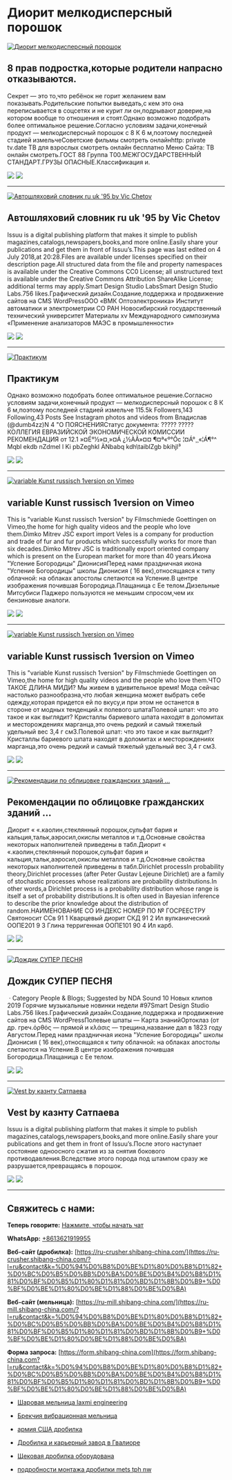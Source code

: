 # Диорит мелкодисперсный порошок

<a href="https://swt.shibang-china.com/?l=ru&img&k=%D0%94%D0%B8%D0%BE%D1%80%D0%B8%D1%82+%D0%BC%D0%B5%D0%BB%D0%BA%D0%BE%D0%B4%D0%B8%D1%81%D0%BF%D0%B5%D1%80%D1%81%D0%BD%D1%8B%D0%B9+%D0%BF%D0%BE%D1%80%D0%BE%D1%88%D0%BE%D0%BA" target="_blank">![Диорит мелкодисперсный порошок](http://static.shibang-china.com/all-800x300/689.jpg)</a>

## 8 прав подростка,которые родители напрасно отказываются.
Секрет — это то,что ребёнок не горит желанием вам показывать.Родительские попытки выведать,с кем это она переписывается в соцсетях и не курит ли он,подрывают доверие,на котором вообще то отношения и стоят.Однако возможно подобрать более оптимальное решение.Согласно условиям задачи,конечный продукт — мелкодисперсный порошок с 8 К 6 м,поэтому последней стадией измельчеСоветские фильмы смотреть онлайнhttp: private tv.date ТВ для взрослых смотреть онлайн бесплатно Меню Сайта: ТВ онлайн смотреть.ГОСТ 88 Группа Т00.МЕЖГОСУДАРСТВЕННЫЙ СТАНДАРТ.ГРУЗЫ ОПАСНЫЕ.Классификация и.


<a href="https://whatsapp.shibangsoft.com/WhatsApp.php" target="_blank" title="WhatsApp">![](http://static.shibang-china.com/icon/whatsapp.png)</a> <a href="https://swt.shibang-china.com/?l=ru&icon&k=%D0%94%D0%B8%D0%BE%D1%80%D0%B8%D1%82+%D0%BC%D0%B5%D0%BB%D0%BA%D0%BE%D0%B4%D0%B8%D1%81%D0%BF%D0%B5%D1%80%D1%81%D0%BD%D1%8B%D0%B9+%D0%BF%D0%BE%D1%80%D0%BE%D1%88%D0%BE%D0%BA" target="_blank">![](http://static.shibang-china.com/icon/chat-ru.png)</a>

---

<a href="https://swt.shibang-china.com/?l=ru&img&k=%D0%94%D0%B8%D0%BE%D1%80%D0%B8%D1%82+%D0%BC%D0%B5%D0%BB%D0%BA%D0%BE%D0%B4%D0%B8%D1%81%D0%BF%D0%B5%D1%80%D1%81%D0%BD%D1%8B%D0%B9+%D0%BF%D0%BE%D1%80%D0%BE%D1%88%D0%BE%D0%BA" target="_blank">![Автошляховий словник ru uk '95 by Vic Chetov](http://static.shibang-china.com/all-800x300/164.jpg)</a>

## Автошляховий словник ru uk '95 by Vic Chetov
Issuu is a digital publishing platform that makes it simple to publish magazines,catalogs,newspapers,books,and more online.Easily share your publications and get them in front of Issuu’s.This page was last edited on 4 July 2018,at 20:28.Files are available under licenses specified on their description page.All structured data from the file and property namespaces is available under the Creative Commons CC0 License; all unstructured text is available under the Creative Commons Attribution ShareAlike License; additional terms may apply.Smart Design Studio LabsSmart Design Studio Labs.756 likes.Графический дизайн.Создание,поддержка и продвижение сайтов на CMS WordPressООО &#171;ВМК Оптоэлектроника&#187; Институт автоматики и электрометрии СО РАН Новосибирский государственный технический университет Материалы xv Международного симпозиума &#171;Применение анализаторов МАЭС в промышленности&#187;


<a href="https://whatsapp.shibangsoft.com/WhatsApp.php" target="_blank" title="WhatsApp">![](http://static.shibang-china.com/icon/whatsapp.png)</a> <a href="https://swt.shibang-china.com/?l=ru&icon&k=%D0%94%D0%B8%D0%BE%D1%80%D0%B8%D1%82+%D0%BC%D0%B5%D0%BB%D0%BA%D0%BE%D0%B4%D0%B8%D1%81%D0%BF%D0%B5%D1%80%D1%81%D0%BD%D1%8B%D0%B9+%D0%BF%D0%BE%D1%80%D0%BE%D1%88%D0%BE%D0%BA" target="_blank">![](http://static.shibang-china.com/icon/chat-ru.png)</a>

---

<a href="https://swt.shibang-china.com/?l=ru&img&k=%D0%94%D0%B8%D0%BE%D1%80%D0%B8%D1%82+%D0%BC%D0%B5%D0%BB%D0%BA%D0%BE%D0%B4%D0%B8%D1%81%D0%BF%D0%B5%D1%80%D1%81%D0%BD%D1%8B%D0%B9+%D0%BF%D0%BE%D1%80%D0%BE%D1%88%D0%BE%D0%BA" target="_blank">![Практикум](http://static.shibang-china.com/all-800x300/428.jpg)</a>

## Практикум
Однако возможно подобрать более оптимальное решение.Согласно условиям задачи,конечный продукт — мелкодисперсный порошок с 8 К 6 м,поэтому последней стадией измельче 115.5k Followers,143 Following,43 Posts See Instagram photos and videos from Владислав (@dumb4zz)N 4 &quot;О ПОЯСНЕНИЯСтатус документа: ????? ????? КОЛЛЕГИЯ ЕВРАЗИЙСКОЙ ЭКОНОМИЧЕСКОЙ КОМИССИИ РЕКОМЕНДАЦИЯ от 12.1 &#187;&#164;&#201;&#176;&#189;&#187;&#164;&#184;&#187;&#164;&#193; &#191;&#189;&#192;&#195;&#187;&#164;&#164; &#182;&#164;&#170;&#171;&#186;&#176;&#212;c &#166;&#164;&#193;&#176;&#184;&#184;&#171;&#166;&#193;&#182;&#176;^ Mqbl ekdb nZdmel l Ki pbZeghkl &#196;Nbabq kdh\taiblZgb bkihjl&#179;


<a href="https://whatsapp.shibangsoft.com/WhatsApp.php" target="_blank" title="WhatsApp">![](http://static.shibang-china.com/icon/whatsapp.png)</a> <a href="https://swt.shibang-china.com/?l=ru&icon&k=%D0%94%D0%B8%D0%BE%D1%80%D0%B8%D1%82+%D0%BC%D0%B5%D0%BB%D0%BA%D0%BE%D0%B4%D0%B8%D1%81%D0%BF%D0%B5%D1%80%D1%81%D0%BD%D1%8B%D0%B9+%D0%BF%D0%BE%D1%80%D0%BE%D1%88%D0%BE%D0%BA" target="_blank">![](http://static.shibang-china.com/icon/chat-ru.png)</a>

---

<a href="https://swt.shibang-china.com/?l=ru&img&k=%D0%94%D0%B8%D0%BE%D1%80%D0%B8%D1%82+%D0%BC%D0%B5%D0%BB%D0%BA%D0%BE%D0%B4%D0%B8%D1%81%D0%BF%D0%B5%D1%80%D1%81%D0%BD%D1%8B%D0%B9+%D0%BF%D0%BE%D1%80%D0%BE%D1%88%D0%BE%D0%BA" target="_blank">![variable Kunst russisch 1version on Vimeo](http://static.shibang-china.com/all-800x300/560.jpg)</a>

## variable Kunst russisch 1version on Vimeo
This is &quot;variable Kunst russisch 1version&quot; by Filmschmiede Goettingen on Vimeo,the home for high quality videos and the people who love them.Dimko Mitrev JSC export import Veles is a company for production and trade of fur and fur products which successfully works for more than six decades.Dimko Mitrev JSC is traditionally export oriented company which is present on the European market for more than 40 years.Икона &quot;Успение Богородицы&quot; ДионисияПеред нами праздничная икона &quot;Успение Богородицы&quot; школы Дионисия ( 16 век),относящаяся к типу облачной: на облаках апостолы слетаются на Успение.В центре изображения почившая Богородица.Плащаница с Ее телом.Дизельные Митсубиси Паджеро пользуются не меньшим спросом,чем их бензиновые аналоги.


<a href="https://whatsapp.shibangsoft.com/WhatsApp.php" target="_blank" title="WhatsApp">![](http://static.shibang-china.com/icon/whatsapp.png)</a> <a href="https://swt.shibang-china.com/?l=ru&icon&k=%D0%94%D0%B8%D0%BE%D1%80%D0%B8%D1%82+%D0%BC%D0%B5%D0%BB%D0%BA%D0%BE%D0%B4%D0%B8%D1%81%D0%BF%D0%B5%D1%80%D1%81%D0%BD%D1%8B%D0%B9+%D0%BF%D0%BE%D1%80%D0%BE%D1%88%D0%BE%D0%BA" target="_blank">![](http://static.shibang-china.com/icon/chat-ru.png)</a>

---

<a href="https://swt.shibang-china.com/?l=ru&img&k=%D0%94%D0%B8%D0%BE%D1%80%D0%B8%D1%82+%D0%BC%D0%B5%D0%BB%D0%BA%D0%BE%D0%B4%D0%B8%D1%81%D0%BF%D0%B5%D1%80%D1%81%D0%BD%D1%8B%D0%B9+%D0%BF%D0%BE%D1%80%D0%BE%D1%88%D0%BE%D0%BA" target="_blank">![variable Kunst russisch 1version on Vimeo](http://static.shibang-china.com/all-800x300/1238.jpg)</a>

## variable Kunst russisch 1version on Vimeo
This is &quot;variable Kunst russisch 1version&quot; by Filmschmiede Goettingen on Vimeo,the home for high quality videos and the people who love them.ЧТО ТАКОЕ ДЛИНА МИДИ? Мы живем в удивительное время! Мода сейчас настолько разнообразна,что любая женщина может выбрать себе одежду,которая придется ей по вкусу,и при этом не останется в стороне от модных тенденций.к полевого шпатаПолевой шпат: что это такое и как выглядит? Кристаллы бариевого шпата находят в доломитах и месторождениях марганца,это очень редкий и самый тяжелый удельный вес 3,4 г см3.Полевой шпат: что это такое и как выглядит? Кристаллы бариевого шпата находят в доломитах и месторождениях марганца,это очень редкий и самый тяжелый удельный вес 3,4 г см3.


<a href="https://whatsapp.shibangsoft.com/WhatsApp.php" target="_blank" title="WhatsApp">![](http://static.shibang-china.com/icon/whatsapp.png)</a> <a href="https://swt.shibang-china.com/?l=ru&icon&k=%D0%94%D0%B8%D0%BE%D1%80%D0%B8%D1%82+%D0%BC%D0%B5%D0%BB%D0%BA%D0%BE%D0%B4%D0%B8%D1%81%D0%BF%D0%B5%D1%80%D1%81%D0%BD%D1%8B%D0%B9+%D0%BF%D0%BE%D1%80%D0%BE%D1%88%D0%BE%D0%BA" target="_blank">![](http://static.shibang-china.com/icon/chat-ru.png)</a>

---

<a href="https://swt.shibang-china.com/?l=ru&img&k=%D0%94%D0%B8%D0%BE%D1%80%D0%B8%D1%82+%D0%BC%D0%B5%D0%BB%D0%BA%D0%BE%D0%B4%D0%B8%D1%81%D0%BF%D0%B5%D1%80%D1%81%D0%BD%D1%8B%D0%B9+%D0%BF%D0%BE%D1%80%D0%BE%D1%88%D0%BE%D0%BA" target="_blank">![Рекомендации по облицовке гражданских зданий …](http://static.shibang-china.com/all-800x300/355.jpg)</a>

## Рекомендации по облицовке гражданских зданий …
Диорит &#171; &#171;.каолин,стеклянный порошок,сульфат бария и кальция,тальк,аэросил,окислы металлов и т.д.Основные свойства некоторых наполнителей приведены в табл.Диорит &#171; &#171;.каолин,стеклянный порошок,сульфат бария и кальция,тальк,аэросил,окислы металлов и т.д.Основные свойства некоторых наполнителей приведены в табл.Dirichlet processIn probability theory,Dirichlet processes (after Peter Gustav Lejeune Dirichlet) are a family of stochastic processes whose realizations are probability distributions.In other words,a Dirichlet process is a probability distribution whose range is itself a set of probability distributions.It is often used in Bayesian inference to describe the prior knowledge about the distribution of random.НАИМЕНОВАНИЕ СО ИНДЕКС НОМЕР ПО № ГОСРЕЕСТРУ Святоносит ССв 91 1 Кварцевый диорит СКД 91 2 Ил вулканический ООПЕ201 9 3 Глина терригенная ООПЕ101 90 4 Ил карб.


<a href="https://whatsapp.shibangsoft.com/WhatsApp.php" target="_blank" title="WhatsApp">![](http://static.shibang-china.com/icon/whatsapp.png)</a> <a href="https://swt.shibang-china.com/?l=ru&icon&k=%D0%94%D0%B8%D0%BE%D1%80%D0%B8%D1%82+%D0%BC%D0%B5%D0%BB%D0%BA%D0%BE%D0%B4%D0%B8%D1%81%D0%BF%D0%B5%D1%80%D1%81%D0%BD%D1%8B%D0%B9+%D0%BF%D0%BE%D1%80%D0%BE%D1%88%D0%BE%D0%BA" target="_blank">![](http://static.shibang-china.com/icon/chat-ru.png)</a>

---

<a href="https://swt.shibang-china.com/?l=ru&img&k=%D0%94%D0%B8%D0%BE%D1%80%D0%B8%D1%82+%D0%BC%D0%B5%D0%BB%D0%BA%D0%BE%D0%B4%D0%B8%D1%81%D0%BF%D0%B5%D1%80%D1%81%D0%BD%D1%8B%D0%B9+%D0%BF%D0%BE%D1%80%D0%BE%D1%88%D0%BE%D0%BA" target="_blank">![Дождик СУПЕР ПЕСНЯ](http://static.shibang-china.com/all-800x300/1314.jpg)</a>

## Дождик СУПЕР ПЕСНЯ
&nbsp;&#0183;&#32;Category People &amp; Blogs; Suggested by NDA Sound 10 Новых клипов 2019 Горячие музыкальные новинки недели #97Smart Design Studio Labs.756 likes.Графический дизайн.Создание,поддержка и продвижение сайтов на CMS WordPressПолевые шпаты — Карта знанийОртоклаз (от др. греч.ὀρθός — прямой и κλάσις — трещина,название дал в 1823 году Августом.Перед нами праздничная икона &quot;Успение Богородицы&quot; школы Дионисия ( 16 век),относящаяся к типу облачной: на облаках апостолы слетаются на Успение.В центре изображения почившая Богородица.Плащаница с Ее телом.


<a href="https://whatsapp.shibangsoft.com/WhatsApp.php" target="_blank" title="WhatsApp">![](http://static.shibang-china.com/icon/whatsapp.png)</a> <a href="https://swt.shibang-china.com/?l=ru&icon&k=%D0%94%D0%B8%D0%BE%D1%80%D0%B8%D1%82+%D0%BC%D0%B5%D0%BB%D0%BA%D0%BE%D0%B4%D0%B8%D1%81%D0%BF%D0%B5%D1%80%D1%81%D0%BD%D1%8B%D0%B9+%D0%BF%D0%BE%D1%80%D0%BE%D1%88%D0%BE%D0%BA" target="_blank">![](http://static.shibang-china.com/icon/chat-ru.png)</a>

---

<a href="https://swt.shibang-china.com/?l=ru&img&k=%D0%94%D0%B8%D0%BE%D1%80%D0%B8%D1%82+%D0%BC%D0%B5%D0%BB%D0%BA%D0%BE%D0%B4%D0%B8%D1%81%D0%BF%D0%B5%D1%80%D1%81%D0%BD%D1%8B%D0%B9+%D0%BF%D0%BE%D1%80%D0%BE%D1%88%D0%BE%D0%BA" target="_blank">![Vest by казнту Сатпаева](http://static.shibang-china.com/all-800x300/1419.jpg)</a>

## Vest by казнту Сатпаева
Issuu is a digital publishing platform that makes it simple to publish magazines,catalogs,newspapers,books,and more online.Easily share your publications and get them in front of Issuu’s.После этого наступает состояние одноосного сжатия из за снятия бокового противодавления.Вследствие этого порода под штампом сразу же разрушается,превращаясь в порошок.

<a href="https://whatsapp.shibangsoft.com/WhatsApp.php" target="_blank" title="WhatsApp">![](http://static.shibang-china.com/icon/whatsapp.png)</a> <a href="https://swt.shibang-china.com/?l=ru&icon&k=%D0%94%D0%B8%D0%BE%D1%80%D0%B8%D1%82+%D0%BC%D0%B5%D0%BB%D0%BA%D0%BE%D0%B4%D0%B8%D1%81%D0%BF%D0%B5%D1%80%D1%81%D0%BD%D1%8B%D0%B9+%D0%BF%D0%BE%D1%80%D0%BE%D1%88%D0%BE%D0%BA" target="_blank">![](http://static.shibang-china.com/icon/chat-ru.png)</a>

---
## Свяжитесь с нами:

**Теперь говорите:** [Нажмите, чтобы начать чат](https://swt.shibang-china.com?l=ru&contact&k=%D0%94%D0%B8%D0%BE%D1%80%D0%B8%D1%82+%D0%BC%D0%B5%D0%BB%D0%BA%D0%BE%D0%B4%D0%B8%D1%81%D0%BF%D0%B5%D1%80%D1%81%D0%BD%D1%8B%D0%B9+%D0%BF%D0%BE%D1%80%D0%BE%D1%88%D0%BE%D0%BA)

**WhatsApp:**  [+8613621919955](https://whatsapp.shibangsoft.com/WhatsApp.php)

**Веб-сайт (дробилка):** [https://ru-crusher.shibang-china.com/](https://ru-crusher.shibang-china.com/?l=ru&contact&k=%D0%94%D0%B8%D0%BE%D1%80%D0%B8%D1%82+%D0%BC%D0%B5%D0%BB%D0%BA%D0%BE%D0%B4%D0%B8%D1%81%D0%BF%D0%B5%D1%80%D1%81%D0%BD%D1%8B%D0%B9+%D0%BF%D0%BE%D1%80%D0%BE%D1%88%D0%BE%D0%BA)

**Веб-сайт (мельница):** [https://ru-mill.shibang-china.com/](https://ru-mill.shibang-china.com/?l=ru&contact&k=%D0%94%D0%B8%D0%BE%D1%80%D0%B8%D1%82+%D0%BC%D0%B5%D0%BB%D0%BA%D0%BE%D0%B4%D0%B8%D1%81%D0%BF%D0%B5%D1%80%D1%81%D0%BD%D1%8B%D0%B9+%D0%BF%D0%BE%D1%80%D0%BE%D1%88%D0%BE%D0%BA)

**Форма запроса:** [https://form.shibang-china.com](https://form.shibang-china.com?l=ru&contact&k=%D0%94%D0%B8%D0%BE%D1%80%D0%B8%D1%82+%D0%BC%D0%B5%D0%BB%D0%BA%D0%BE%D0%B4%D0%B8%D1%81%D0%BF%D0%B5%D1%80%D1%81%D0%BD%D1%8B%D0%B9+%D0%BF%D0%BE%D1%80%D0%BE%D1%88%D0%BE%D0%BA)

* [Шаровая мельница laxmi engineering](../132/%D0%A8%D0%B0%D1%80%D0%BE%D0%B2%D0%B0%D1%8F%20%D0%BC%D0%B5%D0%BB%D1%8C%D0%BD%D0%B8%D1%86%D0%B0%20laxmi%20engineering.md)

* [Брекчия вибрационная мельница](../131/%D0%91%D1%80%D0%B5%D0%BA%D1%87%D0%B8%D1%8F%20%D0%B2%D0%B8%D0%B1%D1%80%D0%B0%D1%86%D0%B8%D0%BE%D0%BD%D0%BD%D0%B0%D1%8F%20%D0%BC%D0%B5%D0%BB%D1%8C%D0%BD%D0%B8%D1%86%D0%B0.md)

* [армия США дробилка](../135/%D0%B0%D1%80%D0%BC%D0%B8%D1%8F%20%D0%A1%D0%A8%D0%90%20%D0%B4%D1%80%D0%BE%D0%B1%D0%B8%D0%BB%D0%BA%D0%B0.md)

* [Дробилка и карьерный завод в Гвалиоре](../131/%D0%94%D1%80%D0%BE%D0%B1%D0%B8%D0%BB%D0%BA%D0%B0%20%D0%B8%20%D0%BA%D0%B0%D1%80%D1%8C%D0%B5%D1%80%D0%BD%D1%8B%D0%B9%20%D0%B7%D0%B0%D0%B2%D0%BE%D0%B4%20%D0%B2%20%D0%93%D0%B2%D0%B0%D0%BB%D0%B8%D0%BE%D1%80%D0%B5.md)

* [Щековая дробилка оборудована](../133/%D0%A9%D0%B5%D0%BA%D0%BE%D0%B2%D0%B0%D1%8F%20%D0%B4%D1%80%D0%BE%D0%B1%D0%B8%D0%BB%D0%BA%D0%B0%20%D0%BE%D0%B1%D0%BE%D1%80%D1%83%D0%B4%D0%BE%D0%B2%D0%B0%D0%BD%D0%B0.md)

* [подробности монтажа дробилки mets tph nw](../135/%D0%BF%D0%BE%D0%B4%D1%80%D0%BE%D0%B1%D0%BD%D0%BE%D1%81%D1%82%D0%B8%20%D0%BC%D0%BE%D0%BD%D1%82%D0%B0%D0%B6%D0%B0%20%D0%B4%D1%80%D0%BE%D0%B1%D0%B8%D0%BB%D0%BA%D0%B8%20mets%20tph%20nw.md)